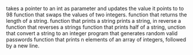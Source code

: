 takes a pointer to an int as parameter and updates the value it points to to 98
function that swaps the values of two integers.
 function that returns the length of a string.
 function that prints a string
 prints a string, in reverse
a function that reverses a strings
 function that prints half of a string,
unction that convert a string to an integer
program that generates random valid passwords
function that prints n elements of an array of integers, followed by a new line. 
